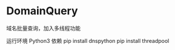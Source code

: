 DomainQuery
===========
域名批量查询，加入多线程功能

运行环境
Python3
依赖
pip install dnspython
pip install threadpool
